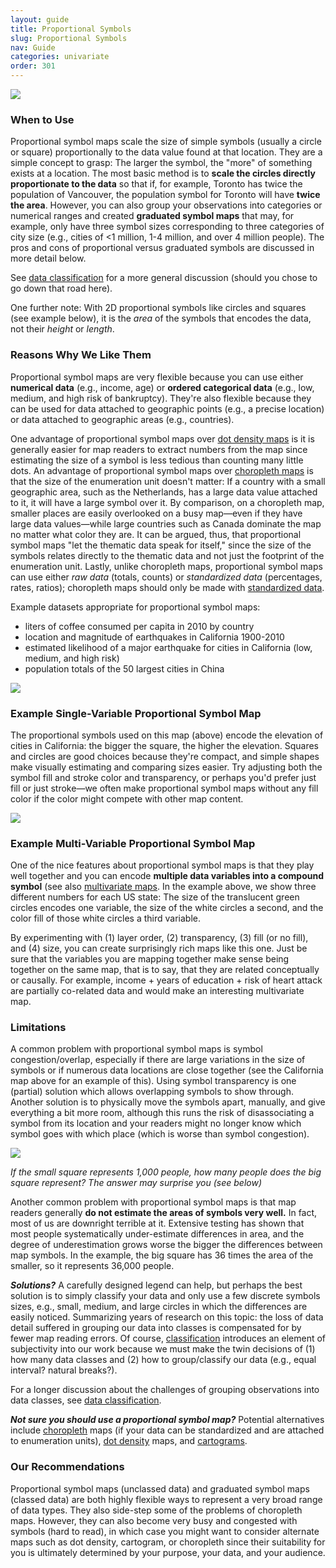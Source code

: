 ```yaml
---
layout: guide
title: Proportional Symbols
slug: Proportional Symbols
nav: Guide
categories: univariate
order: 301
---
```


![]({{site.baseurl}}/media/guide/prop_symbols.jpg)

### When to Use

Proportional symbol maps scale the size of simple symbols (usually a circle or square) proportionally to the data value found at that location. They are a simple concept to grasp: The larger the symbol, the "more" of something exists at a location. The most basic method is to **scale the circles directly proportionate to the data** so that if, for example, Toronto has twice the population of Vancouver, the population symbol for Toronto will have **twice the area**. However, you can also group your observations into categories or numerical ranges and created **graduated symbol maps** that may, for example, only have three symbol sizes corresponding to three categories of city size (e.g., cities of <1 million, 1-4 million, and over 4 million people). The pros and cons of proportional versus graduated symbols are discussed in more detail below.

See [data classification](../data/data-classification) for a more general discussion (should you chose to go down that road here).

One further note: With 2D proportional symbols like circles and squares (see example below), it is the _area_ of the symbols that encodes the data, not their _height_ or _length_.

### Reasons Why We Like Them

Proportional symbol maps are very flexible because you can use either **numerical data** (e.g., income, age) or **ordered categorical data** (e.g., low, medium, and high risk of bankruptcy). They're also flexible because they can be used for data attached to geographic points (e.g., a precise location) or data attached to geographic areas (e.g., countries).

One advantage of proportional symbol maps over [dot density maps](../univariate/dot-density) is it is generally easier for map readers to extract numbers from the map since estimating the size of a symbol is less tedious than counting many little dots. An advantage of proportional symbol maps over [choropleth maps](../univariate/choropleth) is that the size of the enumeration unit doesn't matter: If a country with a small geographic area, such as the Netherlands, has a large data value attached to it, it will have a large symbol over it. By comparison, on a choropleth map, smaller places are easily overlooked on a busy map—even if they have large data values—while large countries such as Canada dominate the map no matter what color they are. It can be argued, thus, that proportional symbol maps "let the thematic data speak for itself," since the size of the symbols relates directly to the thematic data and not just the footprint of the enumeration unit. Lastly, unlike choropleth maps, proportional symbol maps can use either _raw data_ (totals, counts) or _standardized data_ (percentages, rates, ratios); choropleth maps should only be made with [standardized data](../data/standardizing-data).

Example datasets appropriate for proportional symbol maps:

*   liters of coffee consumed per capita in 2010 by country
*   location and magnitude of earthquakes in California 1900-2010
*   estimated likelihood of a major earthquake for cities in California (low, medium, and high risk)
*   population totals of the 50 largest cities in China

![]({{site.baseurl}}/media/guide/proportional_squaresB.jpg)

### Example Single-Variable Proportional Symbol Map

The proportional symbols used on this map (above) encode the elevation of cities in California: the bigger the square, the higher the elevation. Squares and circles are good choices because they're compact, and simple shapes make visually estimating and comparing sizes easier. Try adjusting both the symbol fill and stroke color and transparency, or perhaps you'd prefer just fill or just stroke—we often make proportional symbol maps without any fill color if the color might compete with other map content.

![]({{site.baseurl}}/media/guide/multivariate_proportional.png)

### Example Multi-Variable Proportional Symbol Map

One of the nice features about proportional symbol maps is that they play well together and you can encode **multiple data variables into a compound symbol** (see also [multivariate maps](../multivariate/multivariate-vs-univariate). In the example above, we show three different numbers for each US state: The size of the translucent green circles encodes one variable, the size of the white circles a second, and the color fill of those white circles a third variable.

By experimenting with (1) layer order, (2) transparency, (3) fill (or no fill), and (4) size, you can create surprisingly rich maps like this one. Just be sure that the variables you are mapping together make sense being together on the same map, that is to say, that they are related conceptually or causally. For example, income + years of education + risk of heart attack are partially co-related data and would make an interesting multivariate map.

### Limitations

A common problem with proportional symbol maps is symbol congestion/overlap, especially if there are large variations in the size of symbols or if numerous data locations are close together (see the California map above for an example of this). Using symbol transparency is one (partial) solution which allows overlapping symbols to show through. Another solution is to physically move the symbols apart, manually, and give everything a bit more room, although this runs the risk of disassociating a symbol from its location and your readers might no longer know which symbol goes with which place (which is worse than symbol congestion).

![]({{site.baseurl}}/media/guide/bigLittle.jpg)

_If the small square represents 1,000 people, how many people does the big square represent?
 The answer may surprise you (see below)_

Another common problem with proportional symbol maps is that map readers generally **do not estimate the areas of symbols very well.** In fact, most of us are downright terrible at it. Extensive testing has shown that most people systematically under-estimate differences in area, and the degree of underestimation grows worse the bigger the differences between map symbols. In the example, the big square has 36 times the area of the smaller, so it represents 36,000 people.

_**Solutions?**_ A carefully designed legend can help, but perhaps the best solution is to simply classify your data and only use a few discrete symbols sizes, e.g., small, medium, and large circles in which the differences are easily noticed. Summarizing years of research on this topic: the loss of data detail suffered in grouping our data into classes is compensated for by fewer map reading errors. Of course, [classification](../data/data-classification) introduces an element of subjectivity into our work because we must make the twin decisions of (1) how many data classes and (2) how to group/classify our data (e.g., equal interval? natural breaks?).

For a longer discussion about the challenges of grouping observations into data classes, see [data classification](../data/data-classification).

_**Not sure you should use a proportional symbol map?**_ Potential alternatives include [choropleth](../univariate/choropleth) maps (if your data can be standardized and are attached to enumeration units), [dot density](../univariate/dot-density) maps, and [cartograms](../univariate/cartograms).

### Our Recommendations

Proportional symbol maps (unclassed data) and graduated symbol maps (classed data) are both highly flexible ways to represent a very broad range of data types. They also side-step some of the problems of choropleth maps. However, they can also become very busy and congested with symbols (hard to read), in which case you might want to consider alternate maps such as dot density, cartogram, or choropleth since their suitability for you is ultimately determined by your purpose, your data, and your audience.